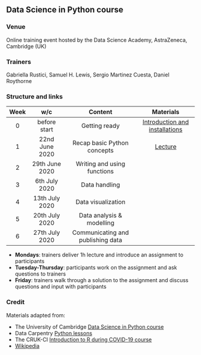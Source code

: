 
## Data Science in Python course

### Venue

Online training event hosted by the Data Science Academy, AstraZeneca, Cambridge (UK)

### Trainers

Gabriella Rustici, Samuel H. Lewis, Sergio Martinez Cuesta, Daniel Roythorne 

### Structure and links

Week | w/c | Content | Materials
:---:|:---:|:-------:|:---------:
0 | before start | Getting ready | [Introduction and installations](notebooks/week0_materials.ipynb)
1 | 22nd June 2020 | Recap basic Python concepts | [Lecture](notebooks/week1_lecture.ipynb)
2 | 29th June 2020 | Writing and using functions |
3 | 6th July 2020 | Data handling |
4 | 13th July 2020 | Data visualization |
5 | 20th July 2020 | Data analysis & modelling | 
6 | 27th July 2020 | Communicating and publishing data | 

- **Mondays**: trainers deliver 1h lecture and introduce an assignment to participants
- **Tuesday-Thursday**: participants work on the assignment and ask questions to trainers
- **Friday**: trainers walk through a solution to the assignment and discuss questions and input with participants

### Credit

Materials adapted from:

- The University of Cambridge [Data Science in Python course](https://github.com/pycam/python-data-science)
- Data Carpentry [Python lessons](https://datacarpentry.org)
- The CRUK-CI [Introduction to R during COVID-19 course](https://bioinformatics-core-shared-training.github.io/r-intro/)
- [Wikipedia](https://www.wikipedia.org/)
